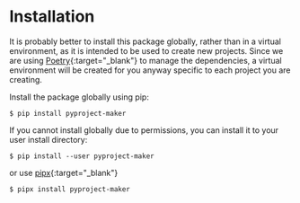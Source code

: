 
# Installation

It is probably better to install this package globally, rather than in a virtual
environment, as it is intended to be used to create new projects. Since we are
using [Poetry](https://python-poetry.org/){:target="_blank"} to manage the
dependencies, a virtual environment will be created for you anyway specific to
each project you are creating.

Install the package globally using pip:

```console
$ pip install pyproject-maker
```

If you cannot install globally due to permissions, you can install it to your
user install directory:

```console
$ pip install --user pyproject-maker
```

or use [pipx](https://pypa.github.io/pipx/){:target="_blank"}

```console
$ pipx install pyproject-maker
```
